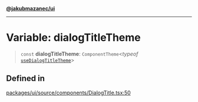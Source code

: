 [**@jakubmazanec/ui**](../README.md)

---

# Variable: dialogTitleTheme

> `const` **dialogTitleTheme**: `ComponentTheme`\<_typeof_
> [`useDialogTitleTheme`](../functions/useDialogTitleTheme.md)\>

## Defined in

[packages/ui/source/components/DialogTitle.tsx:50](https://github.com/jakubmazanec/tools/blob/077fa4993ebe623b1c463499cc41912353ae6eb1/packages/ui/source/components/DialogTitle.tsx#L50)

